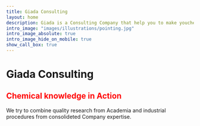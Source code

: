 ```yaml
---
title: Giada Consulting
layout: home
description: Giada is a Consulting Company that help you to make youchemical business more efficient.
intro_image: "images/illustrations/pointing.jpg"
intro_image_absolute: true
intro_image_hide_on_mobile: true
show_call_box: true
---
```


# Giada Consulting 
## <span style="color:red"> Chemical knowledge in Action </span> ##

We try to combine quality research from Academia and industrial procedures from consolideted Company expertise.

